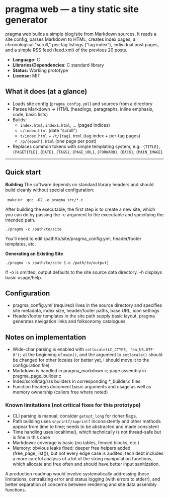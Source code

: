# pragma web — a tiny static site generator

pragma web builds a simple blog/site from Markdown sources. It reads a site config, parses Markdown to HTML, creates index pages, a chronological "scroll," per-tag listings ("tag index"), individual post pages, and a simple RSS feed (feed.xml) of the previous 20 posts.

- **Language:** C 
- **Libraries/Dependencies**: C standard library
- **Status:** Working prototype 
- **License:** MIT


## What it does (at a glance)

- Loads site config (`pragma_config.yml`) and sources from a directory
- Parses Markdown → HTML (headings, paragraphs, inline emphasis, code, basic lists)
- Builds:
  - `index.html`, `index1.html`, … (paged indices)
  - `s/index.html` (date “scroll”)
  - `t/index.html` + `/t/{tag}.html` (tag index + per-tag pages)
  - `/p/{epoch}.html` (one page per post)
- Replaces common tokens with simple templating system, e.g.: `{TITLE}`, `{PAGETITLE}`, `{DATE}`, `{TAGS}`, `{PAGE_URL}`, `{FORWARD}`, `{BACK}`, `{MAIN_IMAGE}`

---

## Quick start
**Building**
The software depends on standard library headers and should build cleanly without special configuration:

` make`
or:
` gcc -O2 -o pragma src/*.c`

After building the executable, the first step is to create a new site, which you can do by passing the -c argument to the executable and specifying the intended path.

`./pragma -c /path/to/site`

You'll need to edit /path/to/site/pragma_config.yml, header/footer templates, etc.

**Generating an Existing Site**

`./pragma -s /path/to/site [-o /path/to/output]`

 If -o is omitted, output defaults to the site source data directory. -h displays basic usage/help.

## Configuration 
- pragma_config.yml (required) lives in the source directory and specifies site metadata, index size, header/footer paths, base URL, icon settings
- Header/footer templates in the site path supply basic layout, pragma generates navigation links and folksonomy catalogues 


## Notes on implementation
- Wide-char parsing is enabled with `setlocale(LC_CTYPE, "en_US.UTF-8");` at the beginning of `main()`, and the argument to `setlocale()` should be changed for other locales (or better yet, I should move it to the configuration file).
- Markdown is handled in pragma_markdown.c; page assembly in pragma_page_builder.c
- Index/scroll/tag/rss builders in corresponding *_builder.c files
- Function headers document basic arguments and usage as well as memory ownership (callers free where noted)

### Known limitations (not critical fixes for this prototype)
- CLI parsing is manual; consider `getopt_long` for richer flags.
- Path building uses `snprintf/swprintf` inconsistently and other methods appear from time to time; needs to be abstracted and made consistent
- Time handling uses localtime(), which technically is not thread-safe but is fine in this case
- Markdown: coverage is basic (no tables, fenced blocks, etc.)
- Memory: obvious leaks fixed; deeper free helpers added (free_page_list()), but not every edge case is audited; tech debt includes a more careful analysis of a lot of the string manipulation functions, which allocate and free often and should have better input sanitization.

A production roadmap would involve systematically addressing these limitations, centralizing error and status logging (with errors to stderr), and better separation of concerns between rendering and site data assembly functions. 
